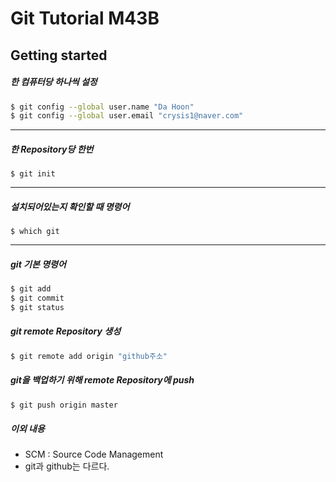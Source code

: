 # Git Tutorial M43B

## Getting started

##### 한 컴퓨터당 하나씩 설정
```Bash
$ git config --global user.name "Da Hoon"
$ git config --global user.email "crysis1@naver.com"

```
<hr>

##### 한 Repository당 한번
`$ git init`

<hr>

##### 설치되어있는지 확인할 때 명령어
`$ which git`

<hr>

##### git 기본 명령어
```Bash
$ git add
$ git commit
$ git status
```

##### git remote Repository 생성
```Bash
$ git remote add origin "github주소"
```

##### git을 백업하기 위해 remote Repository에 push
```Bash
$ git push origin master
```

##### 이외 내용
* SCM : Source Code Management
* git과 github는 다르다.
